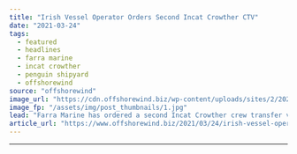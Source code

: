 ```yaml
---
title: "Irish Vessel Operator Orders Second Incat Crowther CTV"
date: "2021-03-24"
tags: 
  - featured
  - headlines
  - farra marine
  - incat crowther
  - penguin shipyard
  - offshorewind
source: "offshorewind"
image_url: "https://cdn.offshorewind.biz/wp-content/uploads/sites/2/2021/03/24092003/Incat-Crowther-Windflex-27-CTV_-c-Incat-Crowther.jpg"
image_fp: "/assets/img/post_thumbnails/1.jpg"
lead: "Farra Marine has ordered a second Incat Crowther crew transfer vessel (CTV) from Penguin"
article_url: "https://www.offshorewind.biz/2021/03/24/irish-vessel-operator-orders-second-incat-crowther-ctv/"
---
```


---
